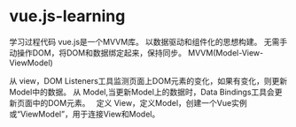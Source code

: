 # vue.js-learning
学习过程代码
vue.js是一个MVVM库。
以数据驱动和组件化的思想构建。
无需手动操作DOM，将DOM和数据绑定起来，保持同步。
MVVM(Model-View-ViewModel)

从 view，DOM Listeners工具监测页面上DOM元素的变化，如果有变化，则更新Model中的数据。
从 Model,当更新Model上的数据时，Data Bindings工具会更新页面中的DOM元素。
 
定义 View，定义Model，创建一个Vue实例或“ViewModel”，用于连接View和Model。
